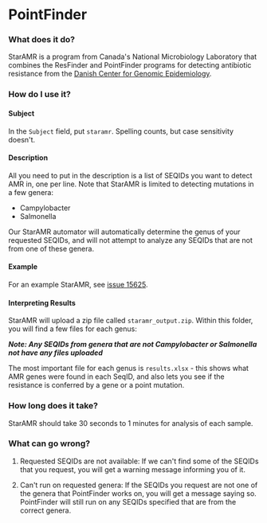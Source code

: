 # PointFinder

### What does it do?

StarAMR is a program from Canada's National Microbiology Laboratory that combines the ResFinder
and PointFinder programs for detecting antibiotic resistance from the [Danish Center for Genomic Epidemiology](http://www.genomicepidemiology.org/).

### How do I use it?

#### Subject

In the `Subject` field, put `staramr`. Spelling counts, but case sensitivity doesn't.

#### Description

All you need to put in the description is a list of SEQIDs you want to detect AMR in, one per line.
Note that StarAMR is limited to detecting mutations in a few genera:

* Campylobacter
* Salmonella

Our StarAMR automator will automatically determine the genus of your requested SEQIDs, and will not attempt to
analyze any SEQIDs that are not from one of these genera.

#### Example

For an example StarAMR, see [issue 15625](https://redmine.biodiversity.agr.gc.ca/issues/15625).

#### Interpreting Results

StarAMR will upload a zip file called `staramr_output.zip`. Within this folder, you will find a few files for each genus:

**_Note: Any SEQIDs from genera that are not Campylobacter or Salmonella not have any files uploaded_**

The most important file for each genus is `results.xlsx` - this shows what AMR genes were found in each
SeqID, and also lets you see if the resistance is conferred by a gene or a point mutation.

### How long does it take?

StarAMR should take 30 seconds to 1 minutes for analysis of each sample.

### What can go wrong?

1) Requested SEQIDs are not available: If we can't find some of the SEQIDs that you request, you will get a warning
message informing you of it.

2) Can't run on requested genera: If the SEQIDs you request are not one of the genera that PointFinder works on,
you will get a message saying so. PointFinder will still run on any SEQIDs specified that are from the correct genera.

